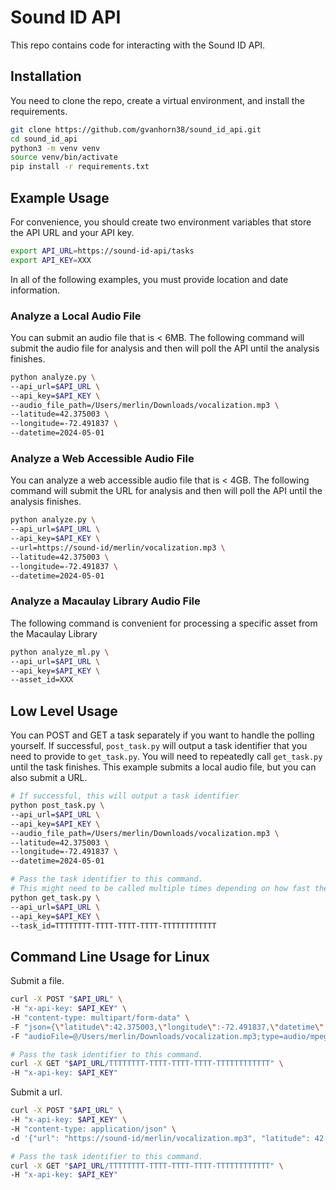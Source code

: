 # Sound ID API

This repo contains code for interacting with the Sound ID API. 


## Installation

You need to clone the repo, create a virtual environment, and install the requirements. 
```sh
git clone https://github.com/gvanhorn38/sound_id_api.git
cd sound_id_api
python3 -m venv venv
source venv/bin/activate
pip install -r requirements.txt
```

## Example Usage

For convenience, you should create two environment variables that store the API URL and your API key. 
```sh
export API_URL=https://sound-id-api/tasks
export API_KEY=XXX
```

In all of the following examples, you must provide location and date information.

### Analyze a Local Audio File
You can submit an audio file that is < 6MB. The following command will submit the audio file for analysis and then will poll the API until the analysis finishes. 
```sh
python analyze.py \
--api_url=$API_URL \
--api_key=$API_KEY \
--audio_file_path=/Users/merlin/Downloads/vocalization.mp3 \
--latitude=42.375003 \
--longitude=-72.491837 \
--datetime=2024-05-01
```

### Analyze a Web Accessible Audio File
You can analyze a web accessible audio file that is < 4GB. The following command will submit the URL for analysis and then will poll the API until the analysis finishes. 
```sh
python analyze.py \
--api_url=$API_URL \
--api_key=$API_KEY \
--url=https://sound-id/merlin/vocalization.mp3 \
--latitude=42.375003 \
--longitude=-72.491837 \
--datetime=2024-05-01
```

### Analyze a Macaulay Library Audio File
The following command is convenient for processing a specific asset from the Macaulay Library
```sh
python analyze_ml.py \
--api_url=$API_URL \
--api_key=$API_KEY \
--asset_id=XXX
```

## Low Level Usage
You can POST and GET a task separately if you want to handle the polling yourself. If successful, `post_task.py` will output a task identifier that you need to provide to `get_task.py`. You will need to repeatedly call `get_task.py` until the task finishes. This example submits a local audio file, but you can also submit a URL. 
```sh
# If successful, this will output a task identifier
python post_task.py \
--api_url=$API_URL \
--api_key=$API_KEY \
--audio_file_path=/Users/merlin/Downloads/vocalization.mp3 \
--latitude=42.375003 \
--longitude=-72.491837 \
--datetime=2024-05-01

# Pass the task identifier to this command. 
# This might need to be called multiple times depending on how fast the task analysis finishes.
python get_task.py \
--api_url=$API_URL \
--api_key=$API_KEY \
--task_id=TTTTTTTT-TTTT-TTTT-TTTT-TTTTTTTTTTTT
```

## Command Line Usage for Linux

Submit a file.
```sh
curl -X POST "$API_URL" \
-H "x-api-key: $API_KEY" \
-H "content-type: multipart/form-data" \
-F "json={\"latitude\":42.375003,\"longitude\":-72.491837,\"datetime\":\"2024-05-01T06:36\"};type=application/json" \
-F "audioFile=@/Users/merlin/Downloads/vocalization.mp3;type=audio/mpeg"

# Pass the task identifier to this command.
curl -X GET "$API_URL/TTTTTTTT-TTTT-TTTT-TTTT-TTTTTTTTTTTT" \
-H "x-api-key: $API_KEY" 
```

Submit a url.
```sh
curl -X POST "$API_URL" \
-H "x-api-key: $API_KEY" \
-H "content-type: application/json" \
-d '{"url": "https://sound-id/merlin/vocalization.mp3", "latitude": 42.375003, "longitude": -72.491837, "datetime": "2024-05-01T06:36"}'

# Pass the task identifier to this command.
curl -X GET "$API_URL/TTTTTTTT-TTTT-TTTT-TTTT-TTTTTTTTTTTT" \
-H "x-api-key: $API_KEY"
```
